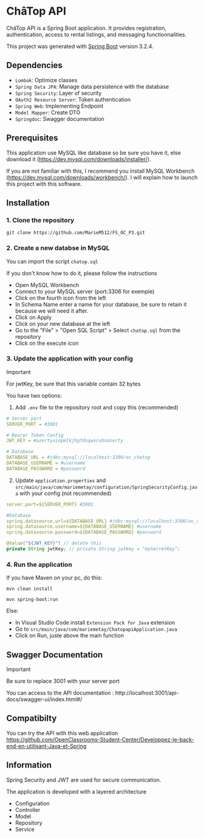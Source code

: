 # ChâTop API

ChâTop API is a Spring Boot application. It provides registration, authentication, access to rental listings, and messaging functionnalities.

This project was generated with [Spring Boot](https://spring.io/projects/spring-boot) version 3.2.4.

## Dependencies

- `Lombok`: Optimize classes
- `Spring Data JPA`: Manage data persistence with the database
- `Spring Security`: Layer of security
- `OAuth2 Resource Server`: Token authentication
- `Spring Web`: Implementing Endpoint
- `Model Mapper`: Create DTO
- `Springdoc`: Swagger documentation

## Prerequisites

This application use MySQL like database so be sure you have it, else download it (https://dev.mysql.com/downloads/installer/).

If you are not familiar with this, I recommend you install MySQL Workbench (https://dev.mysql.com/downloads/workbench/). I will explain how to launch this project with this software.

## Installation

### 1. Clone the repository
```
git clone https://github.com/MarieM512/FS_OC_P3.git
```

### 2. Create a new databse in MySQL

You can import the script `chatop.sql`

If you don't know how to do it, please follow the instructions

- Open MySQL Workbench
- Connect to your MySQL server (port:3306 for exemple)
- Click on the fourth icon from the left
- In Schema Name enter a name for your database, be sure to retain it because we will need it after.
- Click on Apply
- Click on your new database at the left
- Go to the "File" > "Open SQL Script" > Select `chatop.sql` from the repository
- Click on the execute icon

### 3. Update the application with your config

> [!IMPORTANT]
> For jwtKey, be sure that this variable contain 32 bytes

You have two options:

1. Add `.env` file to the repository root and copy this (recommended)
```yaml
# Server port
SERVER_PORT = #3001

# Bearer Token Config
JWT_KEY = #azertyuiopmlkjhgfdsqwxcvbnazerty

# Database
DATABASE_URL = #jdbc:mysql://localhost:3306/oc_chatop
DATABASE_USERNAME = #username
DATABASE_PASSWORD = #password
```

2. Update `application.properties` and `src/main/java/com/mariemetay/configuration/SpringSecurityConfig.java` with your config (not recommended)
```yaml
server.port=${SERVER_PORT} #3001

#Database
spring.datasource.url=${DATABASE_URL} #jdbc:mysql://localhost:3306/oc_chatop #replace oc_chatop with the name of your database
spring.datasource.username=${DATABASE_USERNAME} #username
spring.datasource.password=${DATABASE_PASSWORD} #password
```

```java
@Value("${JWT_KEY}") // delete this
private String jwtKey; // private String jwtKey = "mySecretKey";
```

### 4. Run the application

If you have Maven on your pc, do this:
```
mvn clean install
```

```
mvn spring-boot:run
```

Else:

- In Visual Studio Code install `Extension Pack for Java` extension
- Go to `src/main/java/com/mariemetay/ChatopapiApplication.java`
- Click on Run, juste above the main function

## Swagger Documentation

> [!IMPORTANT]
> Be sure to replace 3001 with your server port

You can access to the API documentation : http://localhost:3001/api-docs/swagger-ui/index.html#/


## Compatibilty

You can try the API with this web application https://github.com/OpenClassrooms-Student-Center/Developpez-le-back-end-en-utilisant-Java-et-Spring

## Information

Spring Security and JWT are used for secure communication.

The application is developed with a layered architecture
- Configuration
- Controller
- Model
- Repository
- Service


